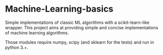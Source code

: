 # Machine-Learning-basics
Simple implementations of classic ML algorithms with a scikit-learn-like wrapper.
This project aims at providing simple and concise implementations of machine learning algorithms.

Those modules require numpy, scipy (and sklearn for the tests) and run in python 3.+.
